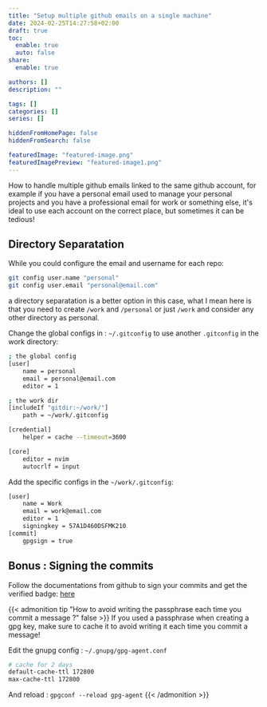 ```yaml
---
title: "Setup multiple github emails on a single machine"
date: 2024-02-25T14:27:58+02:00
draft: true
toc:
  enable: true
  auto: false
share:
  enable: true

authors: []
description: ""

tags: []
categories: []
series: []

hiddenFromHomePage: false
hiddenFromSearch: false

featuredImage: "featured-image.png"
featuredImagePreview: "featured-image1.png"
---
```


How to handle multiple github emails linked to the same github account, for example if you have a personal email used to manage your personal projects and you have a professional email for work or something else, it's ideal to use each account on the correct place, but sometimes it can be tedious!
<!--more-->

## Directory Separatation

While you could configure the email and username for each repo:
```bash
git config user.name "personal"
git config user.email "personal@email.com"
```
a directory separatation is a better option in this case, what I mean here is that you need to create `/work` and `/personal` or just `/work` and consider any other directory as personal.

Change the global configs in : `~/.gitconfig` to use another `.gitconfig` in the work directory:
```bash
; the global config
[user]
	name = personal
	email = personal@email.com
	editor = 1

; the work dir
[includeIf "gitdir:~/work/"]
    path = ~/work/.gitconfig

[credential]
	helper = cache --timeout=3600

[core]
	editor = nvim
	autocrlf = input
```

Add the specific configs in the `~/work/.gitconfig`: 
```bash
[user]
	name = Work
	email = work@email.com
	editor = 1
    signingkey = 57A1D460DSFMK210
[commit]
	gpgsign = true
```

## Bonus : Signing the commits

Follow the documentations from github to sign your commits and get the verified badge: [here](https://docs.github.com/en/authentication/managing-commit-signature-verification/signing-commits)

{{< admonition tip "How to avoid writing the passphrase each time you commit a message ?" false >}}
If you used a passphrase when creating a gpg key, make sure to cache it to avoid writing it each time you commit a message!

Edit the gnupg config : `~/.gnupg/gpg-agent.conf`
```bash
# cache for 2 days
default-cache-ttl 172800
max-cache-ttl 172800
```

And reload : `gpgconf --reload gpg-agent`
{{< /admonition >}}
